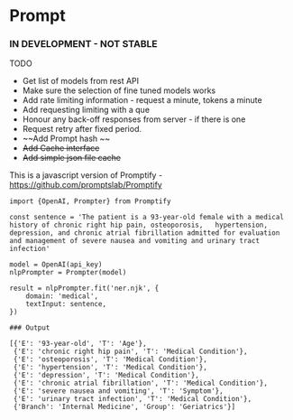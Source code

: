 # Prompt

### IN DEVELOPMENT - NOT STABLE

TODO
* Get list of models from rest API
* Make sure the selection of fine tuned models works
* Add rate limiting information - request a minute, tokens a minute
* Add requesting limiting with a que
* Honour any back-off responses from server - if there is one
* Request retry after fixed period. 
* ~~Add Prompt hash ~~
* ~~Add Cache interface~~
* ~~Add simple json file cache~~


This is a javascript version of Promptify - https://github.com/promptslab/Promptify

```
import {OpenAI, Prompter} from Promptify

const sentence = 'The patient is a 93-year-old female with a medical history of chronic right hip pain, osteoporosis,	hypertension, depression, and chronic atrial fibrillation admitted for evaluation and management of severe nausea and vomiting and urinary tract infection'

model = OpenAI(api_key)
nlpPrompter = Prompter(model)

result = nlpPrompter.fit('ner.njk', {
    domain: 'medical',
    textInput: sentence,
})
                                             
### Output

[{'E': '93-year-old', 'T': 'Age'},
 {'E': 'chronic right hip pain', 'T': 'Medical Condition'},
 {'E': 'osteoporosis', 'T': 'Medical Condition'},
 {'E': 'hypertension', 'T': 'Medical Condition'},
 {'E': 'depression', 'T': 'Medical Condition'},
 {'E': 'chronic atrial fibrillation', 'T': 'Medical Condition'},
 {'E': 'severe nausea and vomiting', 'T': 'Symptom'},
 {'E': 'urinary tract infection', 'T': 'Medical Condition'},
 {'Branch': 'Internal Medicine', 'Group': 'Geriatrics'}]
 ```